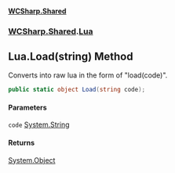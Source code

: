 #### [WCSharp\.Shared](README.md 'README')
### [WCSharp\.Shared](WCSharp.Shared.md 'WCSharp\.Shared').[Lua](WCSharp.Shared.Lua.md 'WCSharp\.Shared\.Lua')

## Lua\.Load\(string\) Method

Converts into raw lua in the form of "load\(code\)"\.

```csharp
public static object Load(string code);
```
#### Parameters

<a name='WCSharp.Shared.Lua.Load(string).code'></a>

`code` [System\.String](https://learn.microsoft.com/en-us/dotnet/api/system.string 'System\.String')

#### Returns
[System\.Object](https://learn.microsoft.com/en-us/dotnet/api/system.object 'System\.Object')